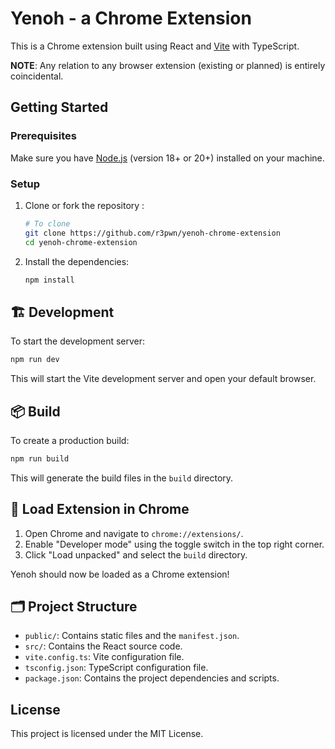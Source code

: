 # Yenoh - a Chrome Extension

This is a Chrome extension built using React and [Vite](https://vitejs.dev/) with TypeScript.

**NOTE**: Any relation to any browser extension (existing or planned) is entirely coincidental.

## Getting Started

### Prerequisites

Make sure you have [Node.js](https://nodejs.org/) (version 18+ or 20+) installed on your machine.

### Setup

1. Clone or fork the repository :

    ```sh
    # To clone
    git clone https://github.com/r3pwn/yenoh-chrome-extension
    cd yenoh-chrome-extension
    ```

2. Install the dependencies:

    ```sh
    npm install
    ```

## 🏗️ Development

To start the development server:

```sh
npm run dev
```

This will start the Vite development server and open your default browser.

## 📦 Build 

To create a production build:

```sh
npm run build
```

This will generate the build files in the `build` directory.

## 📂 Load Extension in Chrome

1. Open Chrome and navigate to `chrome://extensions/`.
2. Enable "Developer mode" using the toggle switch in the top right corner.
3. Click "Load unpacked" and select the `build` directory.

Yenoh should now be loaded as a Chrome extension!

## 🗂️ Project Structure

- `public/`: Contains static files and the `manifest.json`.
- `src/`: Contains the React source code.
- `vite.config.ts`: Vite configuration file.
- `tsconfig.json`: TypeScript configuration file.
- `package.json`: Contains the project dependencies and scripts.

## License

This project is licensed under the MIT License.